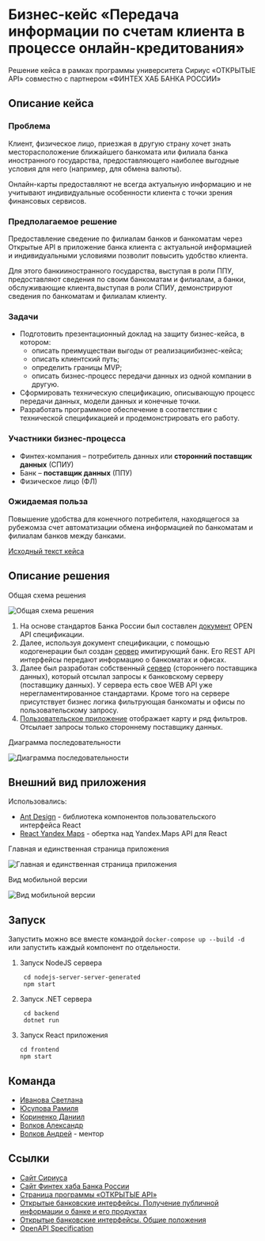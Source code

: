 # Бизнес-кейс «Передача информации по счетам клиента в процессе онлайн-кредитования»

Решение кейса в рамках программы университета Сириус «ОТКРЫТЫЕ API» совместно с партнером «ФИНТЕХ ХАБ БАНКА РОССИИ»

## Описание кейса

### **Проблема**

Клиент, физическое лицо, приезжая в другую страну хочет знать месторасположение ближайшего банкомата или филиала банка иностранного государства, предоставляющего наиболее выгодные условия для него (например, для обмена валюты).

Онлайн-карты предоставляют не всегда актуальную информацию и не учитывают индивидуальные особенности клиента с точки зрения финансовых сервисов.

### **Предполагаемое решение**

Предоставление сведение по филиалам банков и банкоматам через Открытые API в приложение банка клиента с актуальной информацией и индивидуальными условиями позволит повысить удобство клиента.

Для этого банкииностранного государства, выступая в роли ППУ, предоставляют сведения по своим банкоматам и филиалам, а банки, обслуживающие клиента,выступая в роли СПИУ, демонстрируют сведения по банкоматам и филиалам клиенту.

### **Задачи**

- Подготовить презентационный доклад на защиту бизнес-кейса, в котором:
  - описать преимуществаи выгоды от реализациибизнес-кейса;
  - описать клиентский путь;
  - определить границы MVP;
  - описать бизнес-процесс передачи данных из одной компании в другую.
- Сформировать техническую спецификацию, описывающую процесс передачи данных, модели данных и конечные точки.
- Разработать программное обеспечение в соответствии с технической спецификацией и продемонстрировать его работу.

### **Участники бизнес-процесса**

- Финтех-компания – потребитель данных или **сторонний поставщик данных** (СПИУ)
- Банк – **поставщик данных** (ППУ)
- Физическое лицо (ФЛ)

### **Ожидаемая польза**

Повышение удобства для конечного потребителя, находящегося за рубежомза счет автоматизации обмена информацией по банкоматам и филиалам банков между банками.

[Исходный текст кейса](README/5_Волков%20Передача%20информации%20по%20банкоматам%20и%20филиалам.pdf)

## Описание решения

Общая схема решения

![Общая схема решения](README/general%20diagram.png)

1. На основе стандартов Банка России был составлен [документ](maps.yaml) OPEN API спецификации.
2. Далее, используя документ спецификации, с помощью кодогенерации был создан [сервер](nodejs-server-server-generated/) имитирующий банк. Его REST API интерфейсы передают информацию о банкоматах и офисах.
3. Далее был разработан собственный [сервер](backend/) (стороннего поставщика данных), который отсылал запросы к банковскому серверу (поставщику данных). У сервера есть свое WEB API уже нерегламентированное стандартами. Кроме того на сервере присутствует бизнес логика фильтрующая банкоматы и офисы по пользовательскому запросу.
4. [Пользовательское приложение](frontend/) отображает карту и ряд фильтров. Отсылает запросы только стороннему поставщику данных.

Диаграмма последовательности

![Диаграмма последовательности](README/sequence%20diagram.png)

## Внешний вид приложения

Использовались:
- [Ant Design](https://ant.design/) - библиотека компонентов пользовательского интерфейса React 
- [React Yandex Maps](https://react-yandex-maps.vercel.app/) - обертка над Yandex.Maps API для React
  
Главная и единственная страница приложения

![Главная и единственная страница приложения](README/front.png )

Вид мобильной версии

![Вид мобильной версии](README/front-mobile.png)

## Запуск

Запустить можно все вместе командой `docker-compose up --build -d` или запустить каждый компонент по отдельности.

1. Запуск NodeJS сервера
   
   ```console
    cd nodejs-server-server-generated
    npm start
   ```
2. Запуск .NET сервера
   
   ```console
    cd backend
    dotnet run
   ```
3. Запуск React приложения
   
   ```console
   cd frontend
   npm start
   ```

## Команда

- <a href="https://t.me/amoniaka_knabino" target="_blank">Иванова Светлана</a>
- <a href="https://t.me/ryusupova" target="_blank">Юсупова Рамиля</a>
- <a href="https://t.me/D_Korr" target="_blank">Кориненко Даниил</a>
- <a href="https://t.me/sside1" target="_blank">Волков Александр</a>
- <a href="https://t.me/volandy_kzt" target="_blank">Волков Андрей</a> - ментор

## Ссылки

- <a href="https://sochisirius.ru/" target="_blank">Сайт Сириуса</a>
- <a href="https://www.cbr.ru/fintech/fin_hub/" target="_blank">Сайт Финтех хаба Банка России</a>
- <a href="https://sochisirius.ru/obuchenie/graduate/smena1144/5532" target="_blank">Страница программы «ОТКРЫТЫЕ API»</a>
- <a href="http://www.cbr.ru/StaticHtml/File/59420/Standart_08072021.pdf" target="_blank">Открытые банковские интерфейсы. Получение публичной информации о банке и его продуктах</a>
- <a href="http://www.cbr.ru/StaticHtml/File/59420/standart_1.pdf" target="_blank">Открытые банковские интерфейсы. Общие положения</a>
- <a href="https://github.com/OAI/OpenAPI-Specification" target="_blank">OpenAPI Specification</a>
